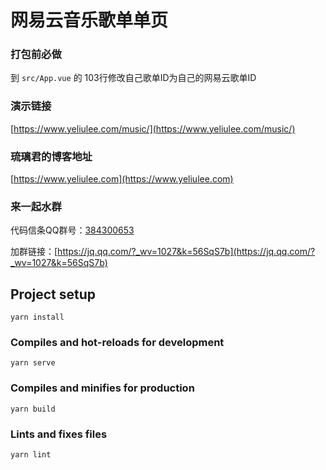 # 网易云音乐歌单单页


### 打包前必做
到 ```src/App.vue``` 的 103行修改自己歌单ID为自己的网易云歌单ID


### 演示链接
[https://www.yeliulee.com/music/](https://www.yeliulee.com/music/)


### 琉璃君的博客地址
[https://www.yeliulee.com](https://www.yeliulee.com)


### 来一起水群
代码信条QQ群号：[384300653](https://jq.qq.com/?_wv=1027&k=56SqS7b)

加群链接：[https://jq.qq.com/?_wv=1027&k=56SqS7b](https://jq.qq.com/?_wv=1027&k=56SqS7b)

## Project setup
```
yarn install
```

### Compiles and hot-reloads for development
```
yarn serve
```

### Compiles and minifies for production
```
yarn build
```

### Lints and fixes files
```
yarn lint
```
